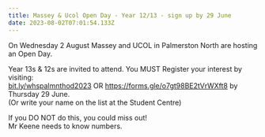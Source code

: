 ```yaml
---
title: Massey & Ucol Open Day - Year 12/13 - sign up by 29 June
date: 2023-08-02T07:01:54.133Z
---
```

On Wednesday 2 August Massey and UCOL in Palmerston North are hosting an Open Day.  

Year 13s & 12s are invited to attend. You MUST Register your interest by visiting:  
[bit.ly/whspalmnthod2023](https://accounts.google.com/v3/signin/confirmidentifier?dsh=S67920487%3A1687158376639381&authuser=0&continue=https%3A%2F%2Fdocs.google.com%2Fforms%2Fd%2Fe%2F1FAIpQLScnIRfe7VWmWxbDH64P2YdZ-nacunBYdwksw-ROKTgi0hcpkg%2Fviewform%3Fusp%3Dsend_form&ffgf=1&followup=https%3A%2F%2Fdocs.google.com%2Fforms%2Fd%2Fe%2F1FAIpQLScnIRfe7VWmWxbDH64P2YdZ-nacunBYdwksw-ROKTgi0hcpkg%2Fviewform%3Fusp%3Dsend_form&ifkv=Af_xneGY7Ji2ZTPPKD23FF2Ggxe8X1trZAp3Sm1ifGFB_GwQaZ-udakDTg6S_slRqK8F5d_WVJ_ypQ&ltmpl=forms&osid=1&passive=1209600&service=wise&flowName=GlifWebSignIn&flowEntry=ServiceLogin) OR https://forms.gle/o7gt98BE2tVrWXft8
by Thursday 29 June.  
(Or write your name on the list at the Student Centre)  

If you DO NOT do this, you could miss out!  
Mr Keene needs to know numbers.